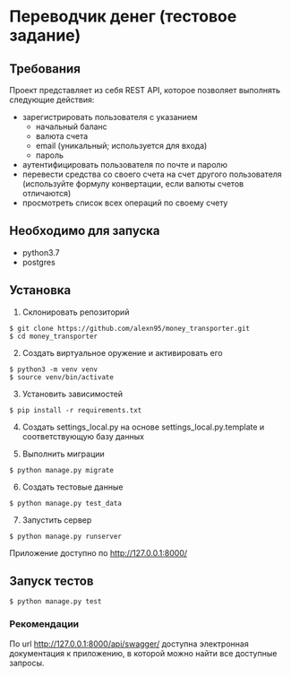 # Переводчик денег (тестовое задание)

## Требования

Проект представляет из себя REST API, которое позволяет  выполнять следующие действия:
* зарегистрировать пользователя с указанием
   * начальный баланс
   * валюта счета
   * email (уникальный; используется для входа)
   * пароль
* аутентифицировать пользователя по почте и паролю
* перевести средства со своего счета на счет другого пользователя (используйте формулу конвертации, если валюты счетов отличаются)
* просмотреть список всех операций по своему счету
 

## Необходимо для запуска

* python3.7
* postgres

## Установка
1. Склонировать репозиторий 

```
$ git clone https://github.com/alexn95/money_transporter.git
$ cd money_transporter
```

2. Создать виртуальное оружение и активировать его

```
$ python3 -m venv venv
$ source venv/bin/activate
```

3. Установить зависимостей

```
$ pip install -r requirements.txt
```

4. Создать settings_local.py на основе settings_local.py.template и соответствующую базу данных

5. Выполнить миграции

```
$ python manage.py migrate
```

6. Создать тестовые данные

```
$ python manage.py test_data
```

7. Запустить сервер

```
$ python manage.py runserver
```

Приложение доступно по http://127.0.0.1:8000/


## Запуск тестов

```
$ python manage.py test
``` 

### Рекомендации

По url http://127.0.0.1:8000/api/swagger/ доступна электронная документация к приложению, в которой можно найти
все доступные запросы.

